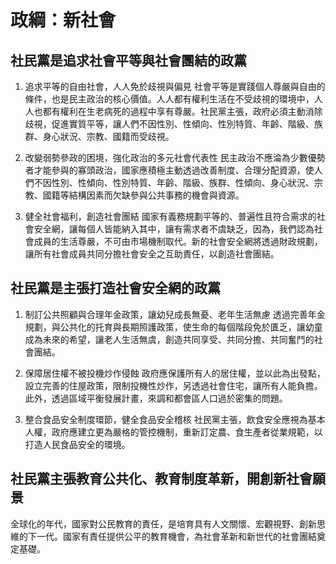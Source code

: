# 政綱：新社會

## 社民黨是追求社會平等與社會團結的政黨 

1. 追求平等的自由社會，人人免於歧視與偏見
  社會平等是實踐個人尊嚴與自由的條件，也是民主政治的核心價值。人人都有權利生活在不受歧視的環境中，人人也都有權利在生老病死的過程中享有尊嚴。社民黨主張，政府必須主動消除歧視，促進實質平等，讓人們不因性別、性傾向、性別特質、年齡、階級、族群、身心狀況、宗教、國籍而受歧視。
 
2. 改變弱勢參政的困境，強化政治的多元社會代表性
  民主政治不應淪為少數優勢者才能參與的寡頭政治，國家應積極主動透過改善制度、合理分配資源，使人們不因性別、性傾向、性別特質、年齡、階級、族群、性傾向、身心狀況、宗教、國籍等結構因素而欠缺參與公共事務的機會與資源。
 
3. 健全社會福利，創造社會團結
  國家有義務規劃平等的、普遍性且符合需求的社會安全網，讓每個人皆能納入其中，讓有需求者不虞缺乏，因為，我們認為社會成員的生活尊嚴，不可由市場機制取代。新的社會安全網將透過財政規劃，讓所有社會成員共同分擔社會安全之互助責任，以創造社會團結。
 
## 社民黨是主張打造社會安全網的政黨 

1. 制訂公共照顧與合理年金政策，讓幼兒成長無憂、老年生活無慮
  透過完善年金規劃，與公共化的托育與長期照護政策，使生命的每個階段免於匱乏，讓幼童成為未來的希望，讓老人生活無虞，創造共同享受、共同分擔、共同奮鬥的社會團結。
 
2. 保障居住權不被投機炒作侵蝕
  政府應保護所有人的居住權，並以此為出發點，設立完善的住屋政策，限制投機性炒作，另透過社會住宅，讓所有人能負擔。此外，透過區域平衡發展計畫，來調和都會區人口過於密集的問題。
 
3. 整合食品安全制度環節，健全食品安全稽核
  社民黨主張，飲食安全應視為基本人權，政府應建立更為嚴格的管控機制，重新訂定農、食生產者從業規範，以打造人民食品安全的環境。
 
## 社民黨主張教育公共化、教育制度革新，開創新社會願景

全球化的年代，國家對公民教育的責任，是培育具有人文關懷、宏觀視野、創新思維的下一代。國家有責任提供公平的教育機會，為社會革新和新世代的社會團結奠定基礎。
